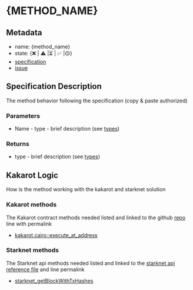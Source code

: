 # {METHOD_NAME}

## Metadata

- name: {method_name}
- state: {❌ | ⚠️ |⏳ | ✅ |🟡}
- [specification](https://github.com/ethereum/execution-apis)
- [issue](https://github.com/sayajin-labs/kakarot-rpc-adapter/issues/{issue_id})

## Specification Description

The method behavior following the specification (copy & paste authorized)

### Parameters

- Name - type - brief description (see [types](types.md))

### Returns

- type - brief description (see [types](types.md))

## Kakarot Logic

How is the method working with the kakarot and starknet solution

### Kakarot methods

The Kakarot contract methods needed listed and linked to the github
[repo](https://github.com/sayajin-labs/kakarot/blob/56cb71852e61b755eeeb5895f763357fce62b4d5/src/kakarot)
line with permalink

- [kakarot.cairo::execute_at_address](https://github.com/sayajin-labs/kakarot/blob/56cb71852e61b755eeeb5895f763357fce62b4d5/src/kakarot/kakarot.cairo#L86)

### Starknet methods

The Starknet api methods needed listed and linked to the
[starknet api reference file](https://github.com/starkware-libs/starknet-specs/blob/63bdb0fe3e7c0fd21bc47b2301528bff32980bf6/api/starknet_api_openrpc.json)
and line permalink

- [starknet_getBlockWithTxHashes](https://github.com/starkware-libs/starknet-specs/blob/63bdb0fe3e7c0fd21bc47b2301528bff32980bf6/api/starknet_api_openrpc.json#L11)
